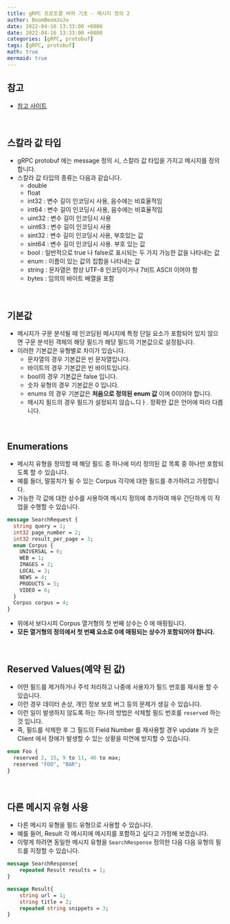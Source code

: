 ```yaml
---
title: gRPC 프로토콜 버퍼 기초 - 메시지 정의 2
author: BeomBeomJoJo
date: 2022-04-16 13:33:00 +0800
date: 2022-04-16 13:33:00 +0800
categories: [gRPC, protobuf]
tags: [gRPC, protobuf]
math: true
mermaid: true
---
```


## **참고**
* [참고 사이트](https://developers.google.com/protocol-buffers/docs/proto3)

<br/>

## **스칼라 값 타입**
* gRPC protobuf 에는 message 정의 시, 스칼라 값 타입을 가지고 메시지를 정의합니다.
* 스칼라 값 타입의 종류는 다음과 같습니다.
  * double
  * float
  * int32 : 변수 길이 인코딩시 사용, 음수에는 비효율적임
  * int64 : 변수 길이 인코딩시  사용, 음수에는 비효율적임
  * uint32 : 변수 길이 인코딩시 사용
  * uint63 : 변수 길이 인코딩시 사용
  * sint32 : 변수 길이 인코딩시 사용, 부호있는 값
  * sint64 : 변수 길이 인코딩시 사용. 부호 있는 값
  * bool : 일반적으로 true 나 false로 표시되는 두 가지 가능한 값을 나타내는 값 
  * enum : 이름이 있는 값의 집합을 나타내는 값
  * string : 문자열은 항상 UTF-8 인코딩이거나 7비트 ASCII 이어야 함
  * bytes : 임의의 바이트 배열을 포함

<br/>

## **기본값**
* 메시지가 구문 분석될 때 인코딩된 메시지에 특정 단일 요소가 포함되어 있지 않으면 구문 분석된 객체의 해당 필드가 해당 필드의 기본값으로 설정됩니다.
* 이러한 기본값은 유형별로 차이가 있습니다.
  * 문자열의 경우 기본값은 빈 문자열입니다.
  * 바이트의 경우 기본값은 빈 바이트입니다.
  * bool의 경우 기본값은 false 입니다.
  * 숫자 유형의 경우 기본값은 0 입니다.
  * enums 의 경우 기본값은 **처음으로 정의된 enum 값** 이며 0이어야 합니다.
  * 메시지 필드의 경우 필드가 설정되지 않습ㄴ디ㅏ. 정확한 값은 언어에 따라 다릅니다.

<br/>

## **Enumerations**
* 메시지 유형을 정의할 때 해당 필드 중 하나에 미리 정의된 값 목록 중 하나만 포함되도록 할 수 있습니다.
* 예를 들더, 말뭉치가 될 수 있는 Corpus 각각에 대한 필드를 추가하려고 가정합니다.
* 가능한 각 값에 대한 상수를 사용하여 메시지 정의에 추가하여 매우 간단하게 이 작업을 수행할 수 있습니다.

```protobuf
message SearchRequest {
  string query = 1;
  int32 page_number = 2;
  int32 result_per_page = 3;
  enum Corpus {
    UNIVERSAL = 0;
    WEB = 1;
    IMAGES = 2;
    LOCAL = 3;
    NEWS = 4;
    PRODUCTS = 5;
    VIDEO = 6;
  }
  Corpus corpus = 4;
}
```
* 위에서 보다시피 Corpus 열거형의 첫 번째 상수는 0 에 매핑됩니다.
* **모든 열거형의 정의에서 첫 번째 요소로 0에 매핑되는 상수가 포함되어야 합니다.**

<br/>

## **Reserved Values(예약 된 값)**
* 어떤 필드를 제거하거나 주석 처리하고 나중에 사용자가 필드 번호를 재사용 할 수 있습니다.
* 이런 경우 데이터 손상, 개인 정보 보호 버그 등의 문제가 생길 수 있습니다.
* 이런 일이 발생하지 않도록 하는 하나의 방법은 삭제할 필드 번호를 `reserved` 하는 것 입니다.
* 즉, 필드를 삭제한 후 그 필드의 Field Number 를 재사용할 경우 update 가 늦은 Client 에서 장애가 발생할 수 있는 상황을 미연에 방지할 수 있습니다.

```protobuf
enum Foo {
  reserved 2, 15, 9 to 11, 40 to max;
  reserved "FOO", "BAR";
}
```

<br/>

## **다른 메시지 유형 사용**
* 다른 메시지 유형을 필드 유형으로 사용할 수 있습니다.
* 예를 들어, Result 각 메시지에 메시지를 포함하고 싶다고 가정해 보겠습니다.
* 이렇게 하려면 동일한 메시지 유형을 `SearchResponse` 정의한 다음 다음 유형의 필드를 지정할 수 있습니다.

```proto
message SearchResponse{
    repeated Result results = 1;
}

message Result{
    string url = 1;
    string title = 2;
    repeated string snippets = 3;
}
```